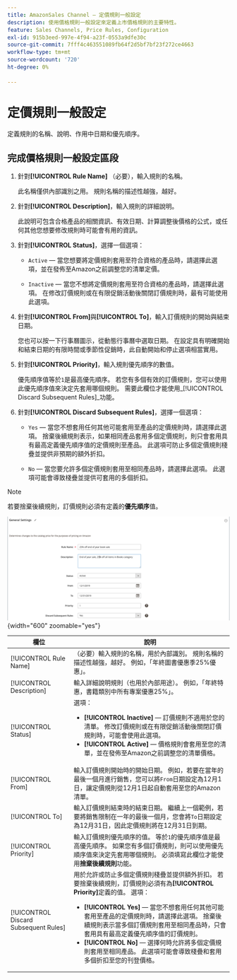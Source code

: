 ```yaml
---
title: AmazonSales Channel — 定價規則一般設定
description: 使用價格規則一般設定來定義上市價格規則的主要特性。
feature: Sales Channels, Price Rules, Configuration
exl-id: 915b3eed-997e-4f94-a23f-0553a9dfe30c
source-git-commit: 7fff4c463551089fb64f2d5bf7bf23f272ce4663
workflow-type: tm+mt
source-wordcount: '720'
ht-degree: 0%

---
```


# 定價規則一般設定

定義規則的名稱、說明、作用中日期和優先順序。

## 完成價格規則一般設定區段

1. 針對&#x200B;**[!UICONTROL Rule Name]** （必要），輸入規則的名稱。

   此名稱僅供內部識別之用。 規則名稱的描述性越強，越好。

1. 針對&#x200B;**[!UICONTROL Description]**，輸入規則的詳細說明。

   此說明可包含合格產品的相關資訊、有效日期、計算調整後價格的公式，或任何其他您想要修改規則時可能會有用的資訊。

1. 針對&#x200B;**[!UICONTROL Status]**，選擇一個選項：

   - `Active` — 當您想要將定價規則套用至符合資格的產品時，請選擇此選項，並在發佈至Amazon之前調整您的清單定價。

   - `Inactive` — 當您不想將定價規則套用至符合資格的產品時，請選擇此選項。 在修改訂價規則或在有限促銷活動後關閉訂價規則時，最有可能使用此選項。

1. 針對&#x200B;**[!UICONTROL From]**&#x200B;與&#x200B;**[!UICONTROL To]**，輸入訂價規則的開始與結束日期。

   您也可以按一下行事曆圖示，從動態行事曆中選取日期。 在設定具有明確開始和結束日期的有限時間或季節性促銷時，此自動開始和停止選項相當實用。

1. 針對&#x200B;**[!UICONTROL Priority]**，輸入規則優先順序的數值。

   優先順序值等於`1`是最高優先順序。 若您有多個有效的訂價規則，您可以使用此優先順序值來決定先套用哪個規則。 需要此欄位才能使用&#x200B;_[!UICONTROL Discard Subsequent Rules]_功能。

1. 針對&#x200B;**[!UICONTROL Discard Subsequent Rules]**，選擇一個選項：

   - `Yes` — 當您不想套用任何其他可能套用至產品的定價規則時，請選擇此選項。 捨棄後續規則表示，如果相同產品套用多個定價規則，則只會套用具有最高定義優先順序值的定價規則至產品。 此選項可防止多個定價規則棧疊並提供非預期的額外折扣。

   - `No` — 當您要允許多個定價規則套用至相同產品時，請選擇此選項。 此選項可能會導致棧疊並提供可套用的多個折扣。

>[!NOTE]
>
>若要捨棄後續規則，訂價規則必須有定義的&#x200B;**優先順序**&#x200B;值。

![訂價規則一般設定](assets/amazon-pricing-rule-general.png){width="600" zoomable="yes"}

| 欄位 | 說明 |
|---------------------------------------|---------------------------------------------------------------------------------------------------------------------------------------------------------------------------------------------------------------------------------------------------------------------------------------------------------------------------------------------------------------------------------------------------------------------------------------------------------------------------------------------------------------------------------------------------------------------------------------------------------------------------------------------------------------------------------------------------------------------------------------------|
| [!UICONTROL Rule Name] | （必要）輸入規則的名稱，用於內部識別。 規則名稱的描述性越強，越好。 例如，「年終圖書優惠季25%優惠」。 |
| [!UICONTROL Description] | 輸入詳細說明規則（也用於內部用途）。 例如，「年終特惠，書籍類別中所有專案優惠25%」。 |
| [!UICONTROL Status] | 選項：<ul><li>**[!UICONTROL Inactive]** — 訂價規則不適用於您的清單。 修改訂價規則或在有限促銷活動後關閉訂價規則時，可能會使用此選項。</li><li>**[!UICONTROL Active]** — 價格規則會套用至您的清單，並在發佈至Amazon之前調整您的清單價格。</li></ul> |
| [!UICONTROL From] | 輸入訂價規則開始時的開始日期。 例如，若要在當年的最後一個月進行銷售，您可以將`From`日期設定為12月1日，讓定價規則從12月1日起自動套用至您的Amazon清單。 |
| [!UICONTROL To] | 輸入訂價規則結束時的結束日期。 繼續上一個範例，若要將銷售限制在一年的最後一個月，您會將`To`日期設定為12月31日，因此定價規則將在12月31日到期。 |
| [!UICONTROL Priority] | 輸入訂價規則優先順序的值。 等於`1`的優先順序值是最高優先順序。 如果您有多個訂價規則，則可以使用優先順序值來決定先套用哪個規則。 必須填寫此欄位才能使用&#x200B;**捨棄後續規則**&#x200B;功能。 |
| [!UICONTROL Discard Subsequent Rules] | 用於允許或防止多個定價規則棧疊並提供額外折扣。 若要捨棄後續規則，訂價規則必須有為&#x200B;**[!UICONTROL Priority]**&#x200B;定義的值。 選項：<ul><li>**[!UICONTROL Yes]** — 當您不想套用任何其他可能套用至產品的定價規則時，請選擇此選項。 捨棄後續規則表示當多個訂價規則套用至相同產品時，只會套用具有最高定義優先順序值的訂價規則。</li><li>**[!UICONTROL No]** — 選擇何時允許將多個定價規則套用至相同產品。 此選項可能會導致棧疊和套用多個折扣至您的刊登價格。</li></ul> |
